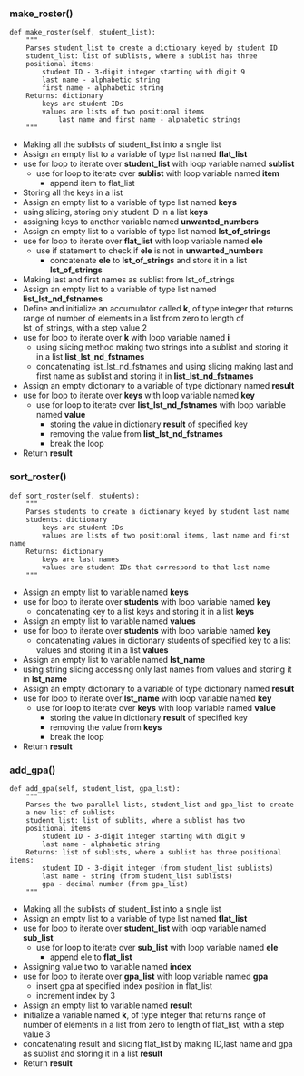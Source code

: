 ### make_roster()
```
def make_roster(self, student_list):
    """
    Parses student_list to create a dictionary keyed by student ID
    student_list: list of sublists, where a sublist has three
    positional items:
        student ID - 3-digit integer starting with digit 9
        last name - alphabetic string
        first name - alphabetic string
    Returns: dictionary
        keys are student IDs
        values are lists of two positional items
            last name and first name - alphabetic strings
    """
```
* Making all the sublists of student_list into a single list
* Assign an empty list to a variable of type list named **flat_list**
* use for loop to iterate over **student_list**  with loop variable named **sublist**
    * use for loop to iterate over **sublist**  with loop variable named **item**
        * append item to flat_list
* Storing all the keys in a list
* Assign an empty list to a variable of type list named **keys**
* using slicing, storing only student ID in a list **keys**
* assigning keys to another variable named **unwanted_numbers**
* Assign an empty list to a variable of type list named **lst_of_strings**
* use for loop to iterate over **flat_list**  with loop variable named **ele**
    * use if statement to check if **ele** is not in **unwanted_numbers**
        * concatenate **ele** to **lst_of_strings** and store it in a list **lst_of_strings**  
* Making last and first names as sublist from lst_of_strings
* Assign an empty list to a variable of type list named **list_lst_nd_fstnames**
* Define and initialize an accumulator called **k**, of type integer that returns range of number of elements in a list from zero to length of lst_of_strings, with a step value 2
* use for loop to iterate over **k**  with loop variable named **i**
    * using slicing method making two strings into a sublist and storing it in a list **list_lst_nd_fstnames**
    * concatenating list_lst_nd_fstnames and using slicing making last and first name as sublist and storing it in **list_lst_nd_fstnames**
* Assign an empty dictionary to a variable of type dictionary named **result**
* use for loop to iterate over **keys**  with loop variable named **key**
    * use for loop to iterate over **list_lst_nd_fstnames**  with loop variable named **value**
         * storing the value in dictionary **result** of specified key
         * removing the value from **list_lst_nd_fstnames**
         * break the loop
* Return **result**

### sort_roster()
```
def sort_roster(self, students):
    """
    Parses students to create a dictionary keyed by student last name
    students: dictionary
        keys are student IDs
        values are lists of two positional items, last name and first name
    Returns: dictionary
        keys are last names
        values are student IDs that correspond to that last name
    """
```
* Assign an empty list to variable named **keys**
* use for loop to iterate over **students**  with loop variable named **key**
    * concatenating key to a list keys and storing it in a list **keys**
* Assign an empty list to variable named **values**
* use for loop to iterate over **students**  with loop variable named **key**
    * concatenating values in dictionary students of specified key to a list values and storing it in a list **values**
* Assign an empty list to variable named **lst_name**
* using string slicing accessing only last names from values and storing it in **lst_name**
* Assign an empty dictionary to a variable of type dictionary named **result**
* use for loop to iterate over **lst_name**  with loop variable named **key**
    * use for loop to iterate over **keys**  with loop variable named **value**
         * storing the value in dictionary **result** of specified key
         * removing the value from **keys**
         * break the loop
* Return **result**

### add_gpa()
```
def add_gpa(self, student_list, gpa_list):
    """
    Parses the two parallel lists, student_list and gpa_list to create
    a new list of sublists
    student_list: list of sublits, where a sublist has two
    positional items
        student ID - 3-digit integer starting with digit 9
        last name - alphabetic string
    Returns: list of sublists, where a sublist has three positional items:
        student ID - 3-digit integer (from student_list sublists)
        last name - string (from student_list sublists)
        gpa - decimal number (from gpa_list)
    """
```
* Making all the sublists of student_list into a single list
* Assign an empty list to a variable of type list named **flat_list**
* use for loop to iterate over **student_list**  with loop variable named **sub_list**
    * use for loop to iterate over **sub_list**  with loop variable named **ele**
        * append ele to **flat_list**
* Assigning value two to variable named **index**
* use for loop to iterate over **gpa_list**  with loop variable named **gpa**
    * insert gpa at specified index position in flat_list
    * increment index by 3
* Assign an empty list to variable named **result**
* initialize a variable named **k**, of type integer that returns range of number of elements in a list from zero to length of flat_list, with a step value 3
* concatenating result and slicing flat_list by making ID,last name and gpa as sublist and storing it in a list **result**
* Return **result**
